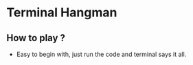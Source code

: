 # Terminal Hangman

## How to play ?

- Easy to begin with, just run the code and terminal says it all.

